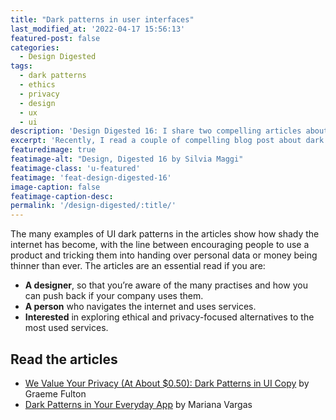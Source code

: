 ```yaml
---
title: "Dark patterns in user interfaces"
last_modified_at: '2022-04-17 15:56:13'
featured-post: false
categories:
  - Design Digested
tags:
  - dark patterns
  - ethics
  - privacy
  - design
  - ux
  - ui
description: 'Design Digested 16: I share two compelling articles about dark patterns in user interfaces to help you recognise them.'
excerpt: 'Recently, I read a couple of compelling blog post about dark patterns in user interfaces copy. An essential read to understand what they are, how they’re used to deceive people and how to recognise them.'
featuredimage: true
featimage-alt: "Design, Digested 16 by Silvia Maggi"
featimage-class: 'u-featured'
featimage: 'feat-design-digested-16'
image-caption: false
featimage-caption-desc:
permalink: '/design-digested/:title/'
---
```

The many examples of UI dark patterns in the articles show how shady the internet has become, with the line between encouraging people to use a product and tricking them into handing over personal data or money being thinner than ever. The articles are an essential read if you are:

<ul class="smd-ul">
<li><strong>A designer</strong>, so that you’re aware of the many practises and how you can push back if your company uses them.</li>
<li><strong>A person</strong> who navigates the internet and uses services.</li>
<li><strong>Interested</strong> in exploring ethical and privacy-focused alternatives to the most used services.</li>
</ul>

## Read the articles

<ul class="smd-ul">
<li><a href="https://prototypr.io/post/we-value-your-privacy-at-about-0-50-dark-patterns-in-ui-copy/">We Value Your Privacy (At About $0.50): Dark Patterns in UI Copy</a> by Graeme Fulton</li>
<li><a href="https://uxplanet.org/dark-design-patterns-in-your-everyday-apps-3627e439a8a1">Dark Patterns in Your Everyday App</a> by Mariana Vargas</li>
</ul>